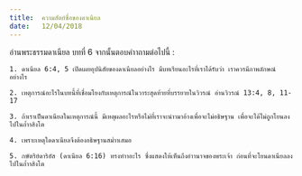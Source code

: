 ```yaml
---
title:  ความสัตย์ซื่อของดาเนียล
date:   12/04/2018
---
```


อ่านพระธรรมดาเนียล บทที่ 6 จากนั้นตอบคำาถามต่อไปนี้ : 

`1. ดาเนียล 6:4, 5 เปิดเผยอุปนิสัยของดาเนียลอย่างไร มีบทเรียนอะไรที่เราได้รับว่า เราควรมีภาพลักษณ์อย่างไร`

`2. เหตุการณ์อะไรในบทนี้ที่เชื่อมโยงกับเหตุการณ์ในวาระสุดท้ายที่บรรยายในวิวรณ์ อ่านวิวรณ์ 13:4, 8, 11-17`

`3. ถ้าเราเป็นดาเนียลในเหตุการณ์นี้ มีเหตุผลอะไรหรือไม่ที่เราจะนำามาอ้างเพื่อจะไม่อธิษฐาน เพื่อจะได้ไม่ถูกโยนลงไปในถ้ำาสิงโต`

`4. เพราะเหตุใดดาเนียลจึงต้องอธิษฐานสม่ำาเสมอ`

`5. กษัตริย์ดาริอัส (ดาเนียล 6:16) ทรงทำาอะไร ซึ่งแสดงให้เห็นถึงอำานาจของพระเจ้า ก่อนที่จะโยนดาเนียลลงไปในถ้ำาสิงโต`